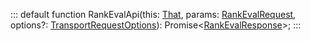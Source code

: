 :::
default function RankEvalApi(this: [That](./That.md), params: [RankEvalRequest](./RankEvalRequest.md), options?: [TransportRequestOptions](./TransportRequestOptions.md)): Promise<[RankEvalResponse](./RankEvalResponse.md)>;
:::
